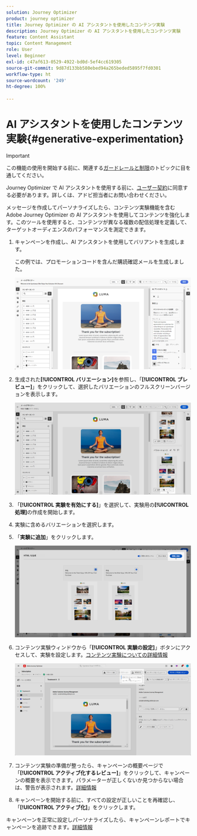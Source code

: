 ```yaml
---
solution: Journey Optimizer
product: journey optimizer
title: Journey Optimizer の AI アシスタントを使用したコンテンツ実験
description: Journey Optimizer の AI アシスタントを使用したコンテンツ実験
feature: Content Assistant
topic: Content Management
role: User
level: Beginner
exl-id: c47af613-0529-4922-bd0d-5ef4cc619305
source-git-commit: 9d87d133bb580ebed94a265beded5895f7fd0301
workflow-type: ht
source-wordcount: '249'
ht-degree: 100%

---
```


# AI アシスタントを使用したコンテンツ実験{#generative-experimentation}

>[!IMPORTANT]
>
>この機能の使用を開始する前に、関連する[ガードレールと制限](gs-generative.md#generative-guardrails)のトピックに目を通してください。
></br>
>
>Journey Optimizer で AI アシスタントを使用する前に、[ユーザー契約](https://www.adobe.com/jp/legal/licenses-terms/adobe-dx-gen-ai-user-guidelines.html)に同意する必要があります。詳しくは、アドビ担当者にお問い合わせください。

メッセージを作成してパーソナライズしたら、コンテンツ実験機能を含む Adobe Journey Optimizer の AI アシスタントを使用してコンテンツを強化します。このツールを使用すると、コンテンツが異なる複数の配信処理を定義して、ターゲットオーディエンスのパフォーマンスを測定できます。

1. キャンペーンを作成し、AI アシスタントを使用してバリアントを生成します。

   この例では、プロモーションコードを含んだ購読確認メールを生成しました。

   ![](assets/experiment-genai-1.png)

1. 生成された&#x200B;**[!UICONTROL バリエーション]**&#x200B;を参照し、「**[!UICONTROL プレビュー]**」をクリックして、選択したバリエーションのフルスクリーンバージョンを表示します。

   ![](assets/experiment-genai-2.png)

1. 「**[!UICONTROL 実験を有効にする]**」を選択して、実験用の&#x200B;**[!UICONTROL 処理]**&#x200B;の作成を開始します。

1. 実験に含めるバリエーションを選択します。

1. 「**実験に追加**」をクリックします。

   ![](assets/experiment-genai-3.png)

1. コンテンツ実験ウィンドウから「**[!UICONTROL 実験の設定]**」ボタンにアクセスして、実験を設定します。[コンテンツ実験についての詳細情報](../content-management/content-experiment.md)

   ![](assets/experiment-genai-4.png)

1. コンテンツ実験の準備が整ったら、キャンペーンの概要ページで「**[!UICONTROL アクティブ化するレビュー]**」をクリックして、キャンペーンの概要を表示できます。パラメーターが正しくないか見つからない場合は、警告が表示されます。[詳細情報](../content-management/content-experiment.md#treatment-experiment)

1. キャンペーンを開始する前に、すべての設定が正しいことを再確認し、「**[!UICONTROL アクティブ化]**」をクリックします。

キャンペーンを正常に設定しパーソナライズしたら、キャンペーンレポートでキャンペーンを追跡できます。[詳細情報](../reports/campaign-global-report-cja.md)
